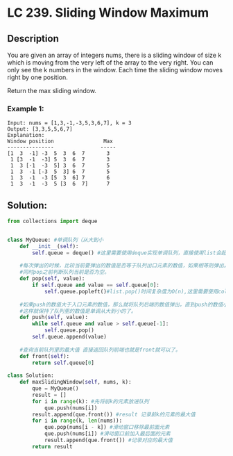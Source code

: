 # LC 239. Sliding Window Maximum

## Description
You are given an array of integers nums, there is a sliding window of size k which is moving from the very left of the array to the very right. You can only see the k numbers in the window. Each time the sliding window moves right by one position.

Return the max sliding window.

### Example 1:

```
Input: nums = [1,3,-1,-3,5,3,6,7], k = 3
Output: [3,3,5,5,6,7]
Explanation: 
Window position                Max
---------------               -----
[1  3  -1] -3  5  3  6  7       3
 1 [3  -1  -3] 5  3  6  7       3
 1  3 [-1  -3  5] 3  6  7       5
 1  3  -1 [-3  5  3] 6  7       5
 1  3  -1  -3 [5  3  6] 7       6
 1  3  -1  -3  5 [3  6  7]      7
```


## Solution:
```python
from collections import deque


class MyQueue: #单调队列（从大到小
    def __init__(self):
        self.queue = deque() #这里需要使用deque实现单调队列，直接使用list会超时
    
    #每次弹出的时候，比较当前要弹出的数值是否等于队列出口元素的数值，如果相等则弹出。
    #同时pop之前判断队列当前是否为空。
    def pop(self, value):
        if self.queue and value == self.queue[0]:
            self.queue.popleft()#list.pop()时间复杂度为O(n),这里需要使用collections.deque()
            
    #如果push的数值大于入口元素的数值，那么就将队列后端的数值弹出，直到push的数值小于等于队列入口元素的数值为止。
    #这样就保持了队列里的数值是单调从大到小的了。
    def push(self, value):
        while self.queue and value > self.queue[-1]:
            self.queue.pop()
        self.queue.append(value)
        
    #查询当前队列里的最大值 直接返回队列前端也就是front就可以了。
    def front(self):
        return self.queue[0]
    
class Solution:
    def maxSlidingWindow(self, nums, k):
        que = MyQueue()
        result = []
        for i in range(k): #先将前k的元素放进队列
            que.push(nums[i])
        result.append(que.front()) #result 记录前k的元素的最大值
        for i in range(k, len(nums)):
            que.pop(nums[i - k]) #滑动窗口移除最前面元素
            que.push(nums[i]) #滑动窗口前加入最后面的元素
            result.append(que.front()) #记录对应的最大值
        return result
```